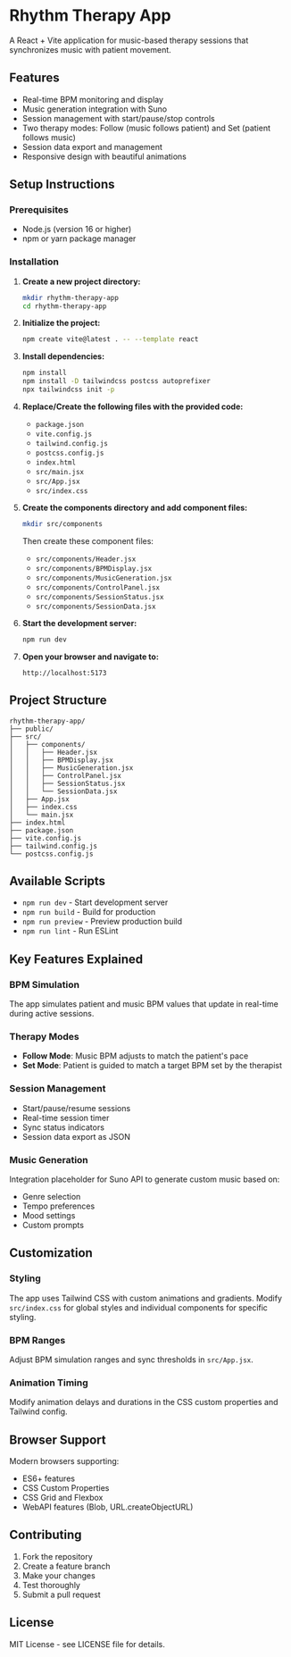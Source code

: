 # Rhythm Therapy App

A React + Vite application for music-based therapy sessions that synchronizes music with patient movement.

## Features

- Real-time BPM monitoring and display
- Music generation integration with Suno
- Session management with start/pause/stop controls
- Two therapy modes: Follow (music follows patient) and Set (patient follows music)
- Session data export and management
- Responsive design with beautiful animations

## Setup Instructions

### Prerequisites
- Node.js (version 16 or higher)
- npm or yarn package manager

### Installation

1. **Create a new project directory:**
   ```bash
   mkdir rhythm-therapy-app
   cd rhythm-therapy-app
   ```

2. **Initialize the project:**
   ```bash
   npm create vite@latest . -- --template react
   ```

3. **Install dependencies:**
   ```bash
   npm install
   npm install -D tailwindcss postcss autoprefixer
   npx tailwindcss init -p
   ```

4. **Replace/Create the following files with the provided code:**

   - `package.json`
   - `vite.config.js`
   - `tailwind.config.js`
   - `postcss.config.js`
   - `index.html`
   - `src/main.jsx`
   - `src/App.jsx`
   - `src/index.css`

5. **Create the components directory and add component files:**
   ```bash
   mkdir src/components
   ```
   
   Then create these component files:
   - `src/components/Header.jsx`
   - `src/components/BPMDisplay.jsx`
   - `src/components/MusicGeneration.jsx`
   - `src/components/ControlPanel.jsx`
   - `src/components/SessionStatus.jsx`
   - `src/components/SessionData.jsx`

6. **Start the development server:**
   ```bash
   npm run dev
   ```

7. **Open your browser and navigate to:**
   ```
   http://localhost:5173
   ```

## Project Structure

```
rhythm-therapy-app/
├── public/
├── src/
│   ├── components/
│   │   ├── Header.jsx
│   │   ├── BPMDisplay.jsx
│   │   ├── MusicGeneration.jsx
│   │   ├── ControlPanel.jsx
│   │   ├── SessionStatus.jsx
│   │   └── SessionData.jsx
│   ├── App.jsx
│   ├── index.css
│   └── main.jsx
├── index.html
├── package.json
├── vite.config.js
├── tailwind.config.js
└── postcss.config.js
```

## Available Scripts

- `npm run dev` - Start development server
- `npm run build` - Build for production
- `npm run preview` - Preview production build
- `npm run lint` - Run ESLint

## Key Features Explained

### BPM Simulation
The app simulates patient and music BPM values that update in real-time during active sessions.

### Therapy Modes
- **Follow Mode**: Music BPM adjusts to match the patient's pace
- **Set Mode**: Patient is guided to match a target BPM set by the therapist

### Session Management
- Start/pause/resume sessions
- Real-time session timer
- Sync status indicators
- Session data export as JSON

### Music Generation
Integration placeholder for Suno API to generate custom music based on:
- Genre selection
- Tempo preferences
- Mood settings
- Custom prompts

## Customization

### Styling
The app uses Tailwind CSS with custom animations and gradients. Modify `src/index.css` for global styles and individual components for specific styling.

### BPM Ranges
Adjust BPM simulation ranges and sync thresholds in `src/App.jsx`.

### Animation Timing
Modify animation delays and durations in the CSS custom properties and Tailwind config.

## Browser Support

Modern browsers supporting:
- ES6+ features
- CSS Custom Properties
- CSS Grid and Flexbox
- WebAPI features (Blob, URL.createObjectURL)

## Contributing

1. Fork the repository
2. Create a feature branch
3. Make your changes
4. Test thoroughly
5. Submit a pull request

## License

MIT License - see LICENSE file for details.